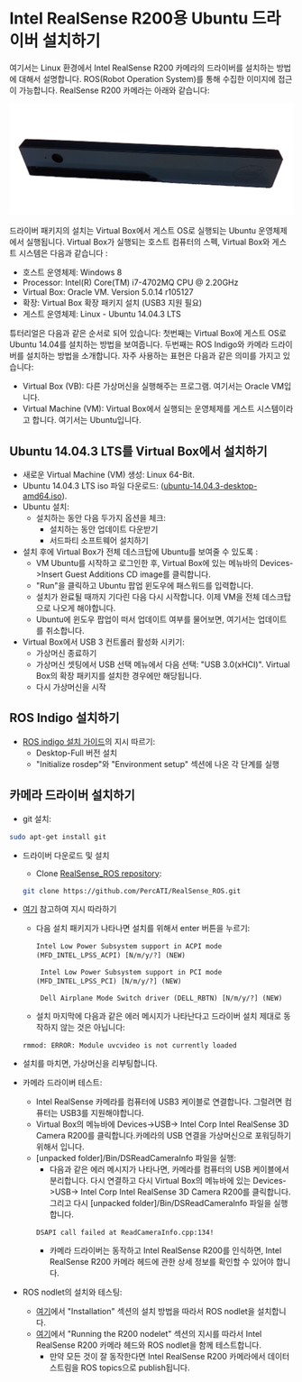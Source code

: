 # Intel RealSense R200용 Ubuntu 드라이버 설치하기
여기서는 Linux 환경에서 Intel RealSense R200 카메라의 드라이버를 설치하는 방법에 대해서 설명합니다. ROS(Robot Operation System)를 통해 수집한 이미지에 접근이 가능합니다. RealSense R200 카메라는 아래와 같습니다:

![](../../assets/realsense_intel/realsense.png)

드라이버 패키지의 설치는 Virtual Box에서 게스트 OS로 실행되는 Ubuntu 운영체제에서 실행됩니다. Virtual Box가 실행되는 호스트 컴퓨터의 스펙, Virtual Box와 게스트 시스템은 다음과 같습니다 :

- 호스트 운영체제: Windows 8
- Processor: Intel(R) Core(TM) i7-4702MQ CPU @ 2.20GHz
- Virtual Box: Oracle VM. Version 5.0.14 r105127
- 확장: Virtual Box 확장 패키지 설치 (USB3 지원 필요)
- 게스트 운영체제: Linux - Ubuntu 14.04.3 LTS

튜터리얼은 다음과 같은 순서로 되어 있습니다: 첫번째는 Virtual Box에 게스트 OS로 Ubuntu 14.04를 설치하는 방법을 보여줍니다. 두번째는 ROS Indigo와 카메라 드라이버를 설치하는 방법을 소개합니다. 자주 사용하는 표현은 다음과 같은 의미를 가지고 있습니다:
- Virtual Box (VB): 다른 가상머신을 실행해주는 프로그램. 여기서는 Oracle VM입니다.
- Virtual Machine (VM): Virtual Box에서 실행되는 운영체제를 게스트 시스템이라고 합니다. 여기서는 Ubuntu입니다.

## Ubuntu 14.04.3 LTS를 Virtual Box에서 설치하기

- 새로운 Virtual Machine (VM) 생성: Linux 64-Bit.
- Ubuntu 14.04.3 LTS iso 파일 다운로드: ([ubuntu-14.04.3-desktop-amd64.iso](http://www.ubuntu.com/download/desktop)).
- Ubuntu 설치:
	- 설치하는 동안 다음 두가지 옵션을 체크:
		- 설치하는 동안 업데이트 다운받기
		- 서드파티 소프트웨어 설치하기
- 설치 후에 Virtual Box가 전체 데스크탑에 Ubuntu를 보여줄 수 있도록 :
	-  VM Ubuntu를 시작하고 로그인한 후, Virtual Box에 있는 메뉴바의 Devices->Insert Guest Additions CD image를 클릭합니다.
	-  "Run"을 클릭하고 Ubuntu 팝업 윈도우에 패스워드를 입력합니다.
	-  설치가 완료될 때까지 기다린 다음 다시 시작합니다. 이제 VM을 전체 데스크탑으로 나오게 해야합니다.
	-  Ubuntu에 윈도우 팝업이 떠서 업데이트 여부를 물어보면, 여기서는 업데이트를 취소합니다.
- Virtual Box에서 USB 3 컨트롤러 활성화 시키기:
	- 가상머신 종료하기
	- 가상머신 셋팅에서 USB 선택 메뉴에서 다음 선택: "USB 3.0(xHCI)". Virtual Box의 확장 패키지를 설치한 경우에만 해당됩니다.
	- 다시 가상머신을 시작

## ROS Indigo 설치하기
- [ROS indigo 설치 가이드](http://wiki.ros.org/indigo/Installation/Ubuntu)의 지시 따르기:
	- Desktop-Full 버전 설치
	- "Initialize rosdep"와 "Environment setup" 섹션에 나온 각 단계를 실행

## 카메라 드라이버 설치하기
- git 설치:
```bash
sudo apt-get install git
```
- 드라이버 다운로드 및 설치
	- Clone [RealSense_ROS repository](https://github.com/PercATI/RealSense_ROS):
	```bash
	git clone https://github.com/PercATI/RealSense_ROS.git
	```
- [여기](https://github.com/PercATI/RealSense_ROS/tree/master/r200_install) 참고하여 지시 따라하기
	- 다음 설치 패키지가 나타나면 설치를 위해서 enter 버튼을 누르기:
		```
		Intel Low Power Subsystem support in ACPI mode (MFD_INTEL_LPSS_ACPI) [N/m/y/?] (NEW)
		```
		```
		 Intel Low Power Subsystem support in PCI mode (MFD_INTEL_LPSS_PCI) [N/m/y/?] (NEW)

		```
		```
		 Dell Airplane Mode Switch driver (DELL_RBTN) [N/m/y/?] (NEW)
		```
	- 설치 마지막에 다음과 같은 에러 메시지가 나타난다고 드라이버 설치 제대로 동작하지 않는 것은 아닙니다:
	```
	rmmod: ERROR: Module uvcvideo is not currently loaded
	```

- 설치를 마치면, 가상머신을 리부팅합니다.

- 카메라 드라이버 테스트:
	- Intel RealSense 카메라를 컴퓨터에 USB3 케이블로 연결합니다. 그럴려면 컴퓨터는 USB3를 지원해야합니다.
	- Virtual Box의 메뉴바에 Devices->USB-> Intel Corp Intel RealSense 3D Camera R200를 클릭합니다.카메라의 USB 연결을 가상머신으로 포워딩하기 위해서 입니다.
	- [unpacked folder]/Bin/DSReadCameraInfo 파일을 실행:
		- 다음과 같은 에러 메시지가 나타나면, 카메라를 컴퓨터의 USB 케이블에서 분리합니다. 다시 연결하고 다시 Virtual Box의 메뉴바에 있는 Devices->USB-> Intel Corp 			Intel RealSense 3D Camera R200를 클릭합니다. 그리고 다시 [unpacked folder]/Bin/DSReadCameraInfo 파일을 실행합니다.
		```
		DSAPI call failed at ReadCameraInfo.cpp:134!
		```
		- 카메라 드라이버는 동작하고 Intel RealSense R200를 인식하면, Intel RealSense R200 카메라 헤드에 관한 상세 정보를 확인할 수 있어야 합니다.

- ROS nodlet의 설치와 테스팅:
	- [여기](https://github.com/PercATI/RealSense_ROS/blob/master/realsense_dist/2.3/doc/RealSense-ROS-R200-nodelet.md)에서 "Installation" 섹션의 설치 방법을 따라서 ROS nodlet을 설치합니다.
	- [여기](https://github.com/PercATI/RealSense_ROS/blob/master/realsense_dist/2.3/doc/RealSense-ROS-R200-nodelet.md)에서 "Running the R200 nodelet" 섹션의 지시를 따라서 Intel RealSense R200 카메라 헤드와 ROS nodlet을 함께 테스트합니다.
		- 만약 모든 것이 잘 동작한다면 Intel RealSense R200 카메라에서 데이터 스트림을 ROS topics으로 publish됩니다.
